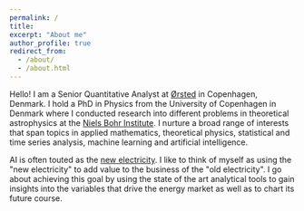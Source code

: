 ```yaml
---
permalink: /
title: 
excerpt: "About me"
author_profile: true
redirect_from: 
  - /about/
  - /about.html
---
```

 
Hello! I am a Senior Quantitative Analyst at [Ørsted](https://orsted.com) in Copenhagen, Denmark. I hold a PhD in Physics from the University of Copenhagen in Denmark where I conducted research into different problems in theoretical astrophysics at the [Niels Bohr Institute](https://www.nbi.ku.dk/english/). I nurture a broad range of interests that span topics in applied mathematics, theoretical physics, statistical and time series analysis, machine learning and artificial intelligence. 

AI is often touted as the [new electricity](https://medium.com/syncedreview/artificial-intelligence-is-the-new-electricity-andrew-ng-cc132ea6264). 
I like to think of myself as using the "new electricity" to add value to the business of the "old electricity". I go about achieving this goal by using the state of the art analytical tools to gain insights into the variables that drive the energy market as well as to chart its future course. 

